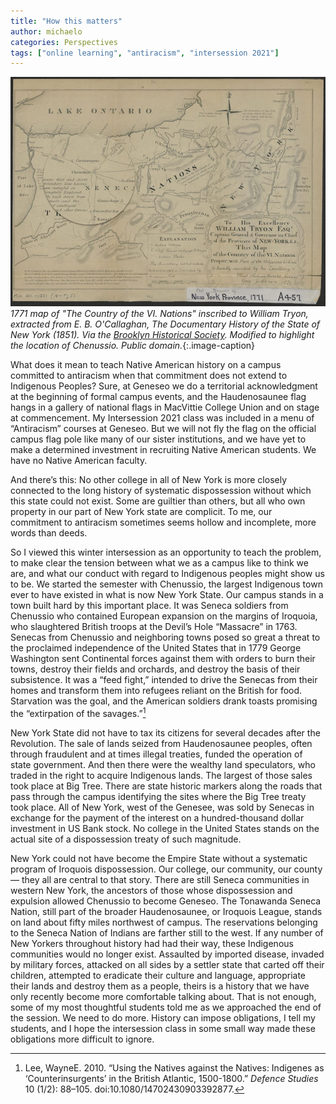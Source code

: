 ```yaml
---
title: "How this matters" 
author: michaelo
categories: Perspectives
tags: ["online learning", "antiracism", "intersession 2021"]
---
```


![1771 map of the Country of the Six Nations](/images/bhs_midatl003443863_a-scaled_35pc_chenussio.jpg)
*1771 map of "The Country of the VI. Nations" inscribed to William Tryon, extracted from E. B. O'Callaghan, The Documentary History of the State of New York (1851). Via the [Brooklyn Historical Society](https://mapcollections.brooklynhistory.org/map/to-his-excellency-william-tryon-esqr-captain-general-governor-in-chief-of-the-province-of-new-york-this-map-of-the-country-of-the-vi-nations-proper-with-part-of-the-adjacent-colonies-is-hum/). Modified to highlight the location of Chenussio. Public domain.*{:.image-caption}

<span class="drop">W</span>hat does it mean to teach Native American history on a campus committed to antiracism when that commitment does not extend to Indigenous Peoples? Sure, at Geneseo we do a territorial acknowledgment at the beginning of formal campus events, and the Haudenosaunee flag hangs in a gallery of national flags in MacVittie College Union and on stage at commencement. My Intersession 2021 class was included in a menu of “Antiracism” courses at Geneseo. But we will not fly the flag on the official campus flag pole like many of our sister institutions, and we have yet to make a determined investment in recruiting Native American students. We have no Native American faculty.

<!--more-->

And there’s this: No other college in all of New York is more closely connected to the long history of systematic dispossession without which this state could not exist. Some are guiltier than others, but all who own property in our part of New York state are complicit. To me, our commitment to antiracism sometimes seems hollow and incomplete, more words than deeds.

So I viewed this winter intersession as an opportunity to teach the problem, to make clear the tension between what we as a campus like to think we are, and what our conduct with regard to Indigenous peoples might show us to be. We started the semester with Chenussio, the largest Indigenous town ever to have existed in what is now New York State. Our campus stands in a town built hard by this important place. It was Seneca soldiers from Chenussio who contained European expansion on the margins of Iroquoia, who slaughtered British troops at the Devil’s Hole “Massacre” in 1763. Senecas from Chenussio and neighboring towns posed so great a threat to the proclaimed independence of the United States that in 1779 George Washington sent Continental forces against them with orders to burn their towns, destroy their fields and orchards, and destroy the basis of their subsistence. It was a “feed fight,” intended to drive the Senecas from their homes and transform them into refugees reliant on the British for food. Starvation was the goal, and the American soldiers drank toasts promising the “extirpation of the savages.”[^1]

New York State did not have to tax its citizens for several decades after the Revolution. The sale of lands seized from Haudenosaunee peoples, often through fraudulent and at times illegal treaties, funded the operation of state government. And then there were the wealthy land speculators, who traded in the right to acquire Indigenous lands. The largest of those sales took place at Big Tree. There are state historic markers along the roads that pass through the campus identifying the sites where the Big Tree treaty took place. All of New York, west of the Genesee, was sold by Senecas in exchange for the payment of the interest on a hundred-thousand dollar investment in US Bank stock. No college in the United States stands on the actual site of a dispossession treaty of such magnitude.

New York could not have become the Empire State without a systematic program of Iroquois dispossession. Our college, our community, our county — they all are central to that story. There are still Seneca communities in western New York, the ancestors of those whose dispossession and expulsion allowed Chenussio to become Geneseo. The Tonawanda Seneca Nation, still part of the broader Haudenosaunee, or Iroquois League, stands on land about fifty miles northwest of campus. The reservations belonging to the Seneca Nation of Indians are farther still to the west. If any number of New Yorkers throughout history had had their way, these Indigenous communities would no longer exist. Assaulted by imported disease, invaded by military forces, attacked on all sides by a settler state that carted off their children, attempted to eradicate their culture and language, appropriate their lands and destroy them as a people, theirs is a history that we have only recently become more comfortable talking about. That is not enough, some of my most thoughtful students told me as we approached the end of the session. We need to do more. History can impose obligations, I tell my students, and I hope the intersession class in some small way made these obligations more difficult to ignore.

[^1]: Lee, WayneE. 2010. “Using the Natives against the Natives: Indigenes as ‘Counterinsurgents’ in the British Atlantic, 1500-1800.” *Defence Studies* 10 (1/2): 88–105. doi:10.1080/14702430903392877.

